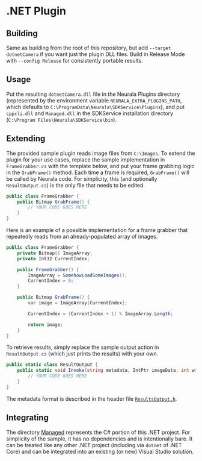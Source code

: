 # .NET Plugin

## Building

Same as building from the root of this repository, but add `--target dotnetCamera` if you want just the plugin DLL files.
Build in Release Mode with `--config Release` for consistently portable results.

## Usage

Put the resulting `dotnetCamera.dll` file in the Neurala Plugins directory (represented by the environment variable `NEURALA_EXTRA_PLUGINS_PATH`, which defaults to `C:\ProgramData\Neurala\SDKService\Plugins`), and put `cppcli.dll` and `Managed.dll` in the SDKService installation directory (`C:\Program Files\Neurala\SDKService\bin`).

## Extending

The provided sample plugin reads image files from `C:\Images`. To extend the plugin for your use cases, replace the sample implementation in `FrameGrabber.cs` with the template below, and put your frame grabbing logic in the `GrabFrame()` method. Each time a frame is required, `GrabFrame()` will be called by Neurala code. For simplicity, this (and optionally `ResultOutput.cs`) is the only file that needs to be edited.

```csharp
public class FrameGrabber {
    public Bitmap GrabFrame() {
        // YOUR CODE GOES HERE
    }
}
```

Here is an example of a possible implementation for a frame grabber that repeatedly reads from an already-populated array of images.

```csharp
public class FrameGrabber {
    private Bitmap[] ImageArray;
    private Int32 CurrentIndex;

    public FrameGrabber() {
        ImageArray = SomehowLoadSomeImages();
        CurrentIndex = 0;
    }

    public Bitmap GrabFrame() {
        var image = ImageArray[CurrentIndex];

        CurrentIndex = (CurrentIndex + 1) % ImageArray.Length;

        return image;
    }
}
```

To retrieve results, simply replace the sample output action in `ResultOutput.cs` (which just prints the results) with your own.

```csharp
public static class ResultOutput {
    public static void Invoke(string metadata, IntPtr imageData, int width, int height) {
        // YOUR CODE GOES HERE
    }
}
```

The metadata format is described in the header file [`ResultsOutput.h`](../../stub/include/neurala/utils/ResultsOutput.h).

## Integrating

The directory [Managed](Managed) represents the C# portion of this .NET project. For simplicity of the sample, it has no dependencies and is intentionally bare. It can be treated like any other .NET project (including via `dotnet` of .NET Core) and can be integrated into an existing (or new) Visual Studio solution.
